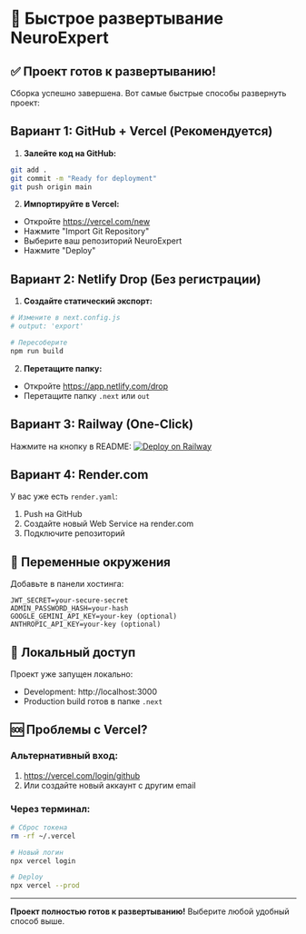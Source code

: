 # 🚀 Быстрое развертывание NeuroExpert

## ✅ Проект готов к развертыванию!

Сборка успешно завершена. Вот самые быстрые способы развернуть проект:

## Вариант 1: GitHub + Vercel (Рекомендуется)

1. **Залейте код на GitHub:**
```bash
git add .
git commit -m "Ready for deployment"
git push origin main
```

2. **Импортируйте в Vercel:**
- Откройте https://vercel.com/new
- Нажмите "Import Git Repository"
- Выберите ваш репозиторий NeuroExpert
- Нажмите "Deploy"

## Вариант 2: Netlify Drop (Без регистрации)

1. **Создайте статический экспорт:**
```bash
# Измените в next.config.js
# output: 'export'

# Пересоберите
npm run build
```

2. **Перетащите папку:**
- Откройте https://app.netlify.com/drop
- Перетащите папку `.next` или `out`

## Вариант 3: Railway (One-Click)

Нажмите на кнопку в README:
[![Deploy on Railway](https://railway.app/button.svg)](https://railway.app/new/template/nextjs)

## Вариант 4: Render.com

У вас уже есть `render.yaml`:
1. Push на GitHub
2. Создайте новый Web Service на render.com
3. Подключите репозиторий

## 🔐 Переменные окружения

Добавьте в панели хостинга:
```
JWT_SECRET=your-secure-secret
ADMIN_PASSWORD_HASH=your-hash
GOOGLE_GEMINI_API_KEY=your-key (optional)
ANTHROPIC_API_KEY=your-key (optional)
```

## 📱 Локальный доступ

Проект уже запущен локально:
- Development: http://localhost:3000
- Production build готов в папке `.next`

## 🆘 Проблемы с Vercel?

### Альтернативный вход:
1. https://vercel.com/login/github
2. Или создайте новый аккаунт с другим email

### Через терминал:
```bash
# Сброс токена
rm -rf ~/.vercel

# Новый логин
npx vercel login

# Deploy
npx vercel --prod
```

---

**Проект полностью готов к развертыванию!** 
Выберите любой удобный способ выше.